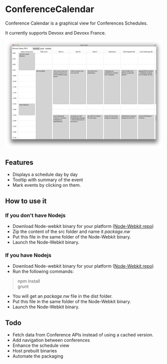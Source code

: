 # ConferenceCalendar

Conference Calendar is a graphical view for Conferences Schedules.

It currently supports Devoxx and Devoxx France.

<img src="screenshot.png" alt="ConferenceCalendar Screenshot" style="width: 1024px;"/>

## Features

- Displays a schedule day by day
- Tooltip with summary of the event
- Mark events by clicking on them.

## How to use it

### If you don't have Nodejs

- Download Node-webkit binary for your platform ([Node-Webkit repo](https://github.com/rogerwang/node-webkit))
- Zip the content of the src folder and name it *package.nw*
- Put this file in the same folder of the Node-Webkit binary.
- Launch the Node-Webkit binary.

### If you have Nodejs

- Download Node-webkit binary for your platform ([Node-Webkit repo](https://github.com/rogerwang/node-webkit))
- Run the following commands:

>  npm install  
>  grunt  

- You will get an *package.nw* file in the dist folder.
- Put this file in the same folder of the Node-Webkit binary.
- Launch the Node-Webkit binary.

## Todo

- Fetch data from Conference APIs instead of using a cached version.
- Add navigation between conferences
- Enhance the schedule view
- Host prebuilt binaries
- Automate the packaging